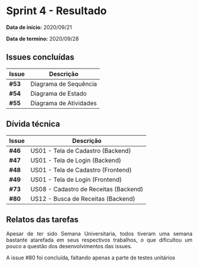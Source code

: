 # Sprint 4 - Resultado

**Data de início:** 2020/09/21

**Data de termíno:** 2020/09/28

## Issues concluídas

|Issue|Descrição|
|-----|---------|
|**#53**|Diagrama de Sequência|
|**#54**|Diagrama de Estado|
|**#55**|Diagrama de Atividades|

## Dívida técnica

|Issue|Descrição|
|-----|---------|
|**#46**|US01 - Tela de Cadastro (Backend)|
|**#47**|US01 - Tela de Login (Backend)|
|**#48**|US01 - Tela de Cadastro (Frontend)|
|**#49**|US01 - Tela de Login (Frontend)|
|**#73**|US08 - Cadastro de Receitas (Backend)|
|**#80**|US12 - Busca de Receitas (Backend)|

## Relatos das tarefas

<p align="justify">Apesar de ter sido Semana Universitaria, todos tiveram uma semana bastante atarefada em seus respectivos trabalhos, o que dificultou um pouco a questão dos desenvolvimentos das issues.</p>
<p align="justify">A issue #80 foi concluída, faltando apenas a parte de testes unitários</p>
